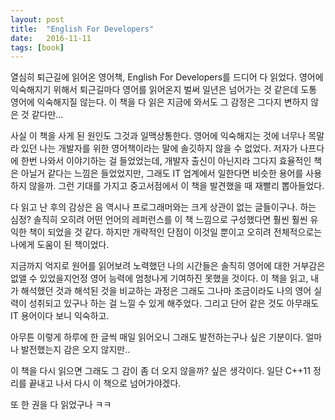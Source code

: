 ```yaml
---
layout: post
title:  "English For Developers"
date:   2016-11-11
tags: [book]
---
```


열심히 퇴근길에 읽어온 영어책, English For Developers를 드디어 다 읽었다. 영어에 익숙해지기 위해서 퇴근길마다 영어를 읽어온지 벌써 일년은 넘어가는 것 같은데 도통 영어에 익숙해지질 않는다. 이 책을 다 읽은 지금에 와서도 그 감정은 그다지 변하지 않은 것 같다만... 

  사실 이 책을 사게 된 원인도 그것과 일맥상통한다. 영어에 익숙해지는 것에 너무나 목말라 있던 나는 개발자를 위한 영어책이라는 말에 솔깃하지 않을 수 없었다. 저자가 나프다에 한번 나와서 이야기하는 걸 들었었는데, 개발자 출신이 아닌지라 그다지 효율적인 책은 아닐거 같다는 느낌은 들었었지만, 그래도 IT 업계에서 일한다면 비슷한 용어를 사용하지 않을까. 그런 기대를 가지고 중고서점에서 이 책을 발견했을 때 재빨리 뽑아들었다. 

  다 읽고 난 후의 감상은 음 역시나 프로그래머와는 크게 상관이 없는 글들이구나. 하는 심정? 솔직히 오히려 어떤 언어의 레퍼런스를 이 책 느낌으로 구성했다면 훨씬 훨씬 유익한 책이 되었을 것 같다. 하지만 개략적인 단점이 이것일 뿐이고 오히려 전체적으로는 나에게 도움이 된 책이었다. 

  지금까지 억지로 원어를 읽어보려 노력했던 나의 시간들은 솔직히 영어에 대한 거부감은 없앨 수 있었을지언정 영어 능력에 엄청나게 기여하진 못했을 것이다. 이 책을 읽고, 내가 해석했던 것과 해석된 것을 비교하는 과정은 그래도 그나마 조금이라도 나의 영어 실력이 성취되고 있구나 하는 걸 느낄 수 있게 해주었다. 그리고 단어 같은 것도 아무래도 IT 용어이다 보니 익숙하고. 

  아무튼 이렇게 하루에 한 글씩 매일 읽어오니 그래도 발전하는구나 싶은 기분이다. 얼마나 발전했는지 감은 오지 않지만.. 

  이 책을 다시 읽으면 그래도 그 감이 좀 더 오지 않을까? 싶은 생각이다. 일단 C++11 정리를 끝내고 나서 다시 이 책으로 넘어가야겠다. 

  또 한 권을 다 읽었구나 ㅋㅋ
